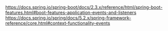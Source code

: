 
https://docs.spring.io/spring-boot/docs/2.3.x/reference/html/spring-boot-features.html#boot-features-application-events-and-listeners  
https://docs.spring.io/spring/docs/5.2.x/spring-framework-reference/core.html#context-functionality-events  
